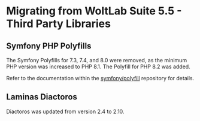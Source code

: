 # Migrating from WoltLab Suite 5.5 - Third Party Libraries

## Symfony PHP Polyfills

The Symfony Polyfills for 7.3, 7.4, and 8.0 were removed, as the minimum PHP version was increased to PHP 8.1.
The Polyfill for PHP 8.2 was added.

Refer to the documentation within the [symfony/polyfill](https://github.com/symfony/polyfill/) repository for details.

## Laminas Diactoros

Diactoros was updated from version 2.4 to 2.10.
